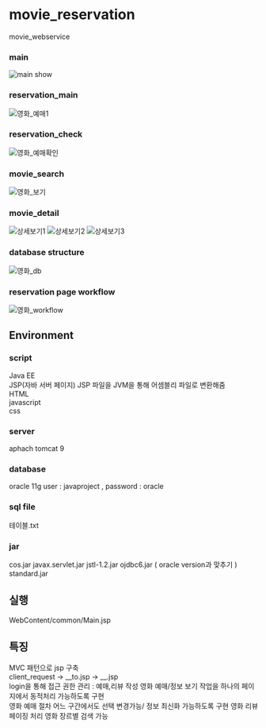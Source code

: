 # movie_reservation
movie_webservice
### main
![main show](https://user-images.githubusercontent.com/55948026/87554905-b38bfa00-c6ef-11ea-8600-a185b008a4ee.PNG)
### reservation_main
![영화_예매1](https://user-images.githubusercontent.com/55948026/87554913-b555bd80-c6ef-11ea-97ef-d55ead7655d1.PNG)
### reservation_check
![영화_예매확인](https://user-images.githubusercontent.com/55948026/87554914-b555bd80-c6ef-11ea-833f-ce3d66f99248.PNG)
### movie_search
![영화_보기](https://user-images.githubusercontent.com/55948026/87554915-b5ee5400-c6ef-11ea-8d8c-20f805e350a8.PNG)
### movie_detail
![상세보기1](https://user-images.githubusercontent.com/55948026/87554916-b686ea80-c6ef-11ea-90db-63f87becc4f7.PNG)
![상세보기2](https://user-images.githubusercontent.com/55948026/87554920-b71f8100-c6ef-11ea-9121-e754b65f48df.PNG)
![상세보기3](https://user-images.githubusercontent.com/55948026/87554922-b71f8100-c6ef-11ea-8014-1d0025f3ef10.PNG)
### database structure
![영화_db](https://user-images.githubusercontent.com/55948026/87675619-8eac8b00-c7b2-11ea-9927-36caca82e53d.PNG)
### reservation page workflow
![영화_workflow](https://user-images.githubusercontent.com/55948026/87675613-8d7b5e00-c7b2-11ea-9825-69265c203ca6.PNG)

## Environment
### script   
  Java EE   
  JSP(자바 서버 페이지) JSP 파일을 JVM을 통해 어셈블리 파일로 변환해줌   
  HTML   
  javascript   
  css   
### server   
  aphach tomcat 9   
### database    
  oracle 11g
  user : javaproject , password : oracle
### sql file
  테이블.txt
### jar
cos.jar
javax.servlet.jar
jstl-1.2.jar
ojdbc6.jar ( oracle version과 맞추기 )
standard.jar

## 실행
WebContent/common/Main.jsp
## 특징
MVC 패턴으로 jsp 구축  
client_request -> __to.jsp -> __.jsp   
login을 통해 접근 권한 관리 : 예매,리뷰 작성
영화 예매/정보 보기 작업을 하나의 페이지에서 동적처리 가능하도록 구현  
영화 예매 절차 어느 구간에서도 선택 변경가능/ 정보 최신화 가능하도록 구현
영화 리뷰 페이징 처리
영화 장르별 검색 가능
